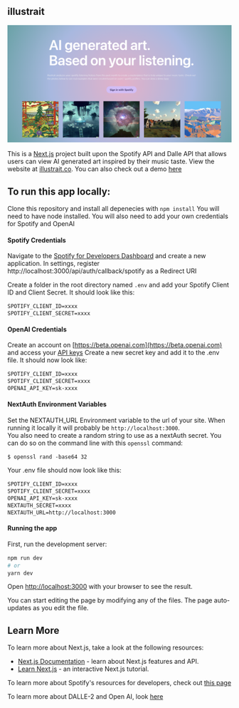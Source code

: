 ## illustrait

![f](/public/ss.png)

This is a [Next.js](https://nextjs.org/) project built upon the Spotify API and Dalle API that allows users can view AI generated art inspired by their music taste.
View the website at [illustrait.co](https://www.illustrait.co). 
You can also check out a demo [here](https://drive.google.com/file/d/1azRLGX-SkSVj5O6uI-O7sjR9ZP0zTjAQ/view?usp=sharing)

## To run this app locally:

Clone this repository and install all depenecies with `npm install`
You will need to have node installed. 
You will also need to add your own credentials for Spotify and OpenAI

#### Spotify Credentials

Navigate to the [Spotify for Developers Dashboard](https://developer.spotify.com/dashboard) and create a new application. 
In settings, register http://localhost:3000/api/auth/callback/spotify as a Redirect URI

Create a folder in the root directory named `.env` and add your Spotify Client ID and Client Secret. 
It should look like this:

```
SPOTIFY_CLIENT_ID=xxxx
SPOTIFY_CLIENT_SECRET=xxxx
```

#### OpenAI Credentials

Create an account on [https://beta.openai.com](https://beta.openai.com) and access your [API keys](https://beta.openai.com/account/api-keys)
Create a new secret key and add it to the .env file. It should now look like:

```
SPOTIFY_CLIENT_ID=xxxx
SPOTIFY_CLIENT_SECRET=xxxx
OPENAI_API_KEY=sk-xxxx
```

#### NextAuth Environment Variables

Set the NEXTAUTH_URL Environment variable to the url of your site. When running it locally it will probably be `http://localhost:3000`.   
You also need to create a random string to use as a nextAuth secret. You can do so on the command line with this `openssl` command:
```
$ openssl rand -base64 32
```


Your .env file should now look like this:
```
SPOTIFY_CLIENT_ID=xxxx
SPOTIFY_CLIENT_SECRET=xxxx
OPENAI_API_KEY=sk-xxxx
NEXTAUTH_SECRET=xxxx
NEXTAUTH_URL=http://localhost:3000
```

#### Running the app

First, run the development server:

```bash
npm run dev
# or
yarn dev
```

Open [http://localhost:3000](http://localhost:3000) with your browser to see the result.

You can start editing the page by modifying any of the files. The page auto-updates as you edit the file.

## Learn More

To learn more about Next.js, take a look at the following resources:

- [Next.js Documentation](https://nextjs.org/docs) - learn about Next.js features and API.
- [Learn Next.js](https://nextjs.org/learn) - an interactive Next.js tutorial.

To learn more about Spotify's resources for developers, check out [this page](https://developer.spotify.com/)

To learn more about DALLE-2 and Open AI, look [here](https://openai.com/dall-e-2/)




